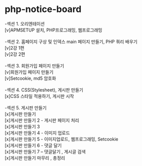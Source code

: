 # php-notice-board
-섹션 1. 오리엔테이션<br>
[v]APMSETUP 설치, PHP프로그래밍, 웹프로그래밍<br><br>
-섹션 2. 홈페이지 구상 및 인덱스 main 페이지 만들기, PHP 쿼리 배우기<br>
[v]2강 1편<br>
[v]2강 2편<br><br>
-섹션 3. 회원가입 페이지 만들기<br>
[v]회원가입 페이지 만들기<br>
[v]Setcookie, md5 암호화<br><br>
-섹션 4. CSS(Stylesheet), 게시판 만들기<br>
[x]CSS 스타일 적용하기, 게시판 시작<br><br>
-섹션 5. 게시판 만들기<br>
[x]게시판 만들기<br>
[x]게시판 만들기 2 - 게시판 페이지 처리<br>
[x]게시판 만들기 3<br>
[x]게시판 만들기 4 - 이미지 업로드<br>
[x]게시판 만들기 5 - 이미지업로드, 웹프로그래밍, Setcookie<br>
[x]게시판 만들기 6 - 댓글 달기<br>
[x]게시판 만들기 7 – 댓글달기 , 게시글 검색<br>
[x]게시판 만들기 마무리 , 총정리<br>

